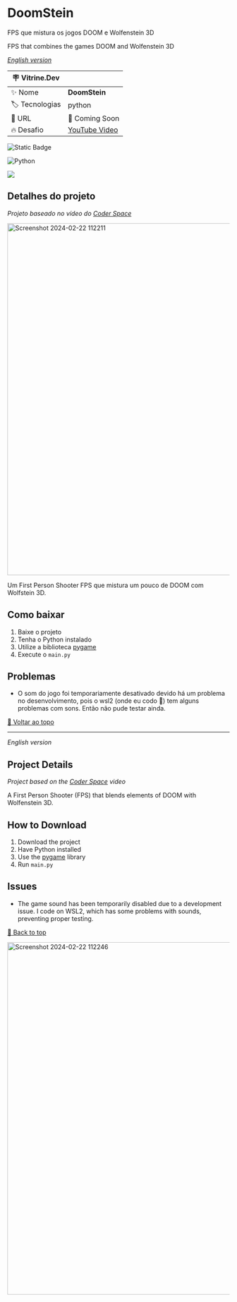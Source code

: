 <div id='top'>

# DoomStein

</div>

FPS que mistura os jogos DOOM e Wolfenstein 3D

FPS that combines the games DOOM and Wolfenstein 3D

_[English version](#English)_

| :placard: Vitrine.Dev |     |
| -------------  | --- |
| :sparkles: Nome        | **DoomStein**
| :label: Tecnologias | python
| :rocket: URL         | 🚧 Coming Soon
| :fire: Desafio     | [YouTube Video](https://www.youtube.com/watch?v=ECqUrT7IdqQ&t=2s)
![Static Badge](https://img.shields.io/badge/Version-1.0-green)

![Python](https://img.shields.io/badge/python-3670A0?style=for-the-badge&logo=python&logoColor=ffdd54)


![](https://github.com/LeonardoTorresRodrigues/doom-wolfenstein/assets/91892938/cd83d662-dd3f-4ce9-967e-bde187285551#vitrinedev)

## Detalhes do projeto

_Projeto baseado no vídeo do [Coder Space](https://www.youtube.com/@CoderSpaceChannel)_ 

<img width="798" alt="Screenshot 2024-02-22 112211" src="https://github.com/LeonardoTorresRodrigues/doom-wolfenstein/assets/91892938/f797e91f-05ad-4774-829a-2b1f4e6f9c61">

Um First Person Shooter FPS que mistura um pouco de DOOM com Wolfstein 3D.

## Como baixar
1. Baixe o projeto
2. Tenha o Python instalado
3. Utilize a biblioteca [pygame](https://www.pygame.org/docs/)
4. Execute o ```main.py```

## Problemas
- O som do jogo foi temporariamente desativado devido há um problema no desenvolvimento, pois o wsl2 (onde eu codo 🙂) tem alguns problemas com sons. Então não pude testar ainda.

<a href='#top'>🔼 Voltar ao topo</a>

---

<div id='English'>

_English version_

</div>

## Project Details

_Project based on the [Coder Space](https://www.youtube.com/@CoderSpaceChannel) video_

A First Person Shooter (FPS) that blends elements of DOOM with Wolfenstein 3D.

## How to Download
1. Download the project
2. Have Python installed
3. Use the [pygame](https://www.pygame.org/docs/) library
4. Run ```main.py```

## Issues
- The game sound has been temporarily disabled due to a development issue. I code on WSL2, which has some problems with sounds, preventing proper testing.

<a href='#top'>🔼 Back to top</a>

<img width="799" alt="Screenshot 2024-02-22 112246" src="https://github.com/LeonardoTorresRodrigues/doom-wolfenstein/assets/91892938/c8bbdbd0-36a4-4149-946c-a5f47cea2abb">
